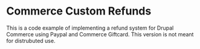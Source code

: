 # Commerce Custom Refunds

This is a code example of implementing a refund system for Drupal Commerce using Paypal and Commerce Giftcard. This version is not meant for distrubuted use.
